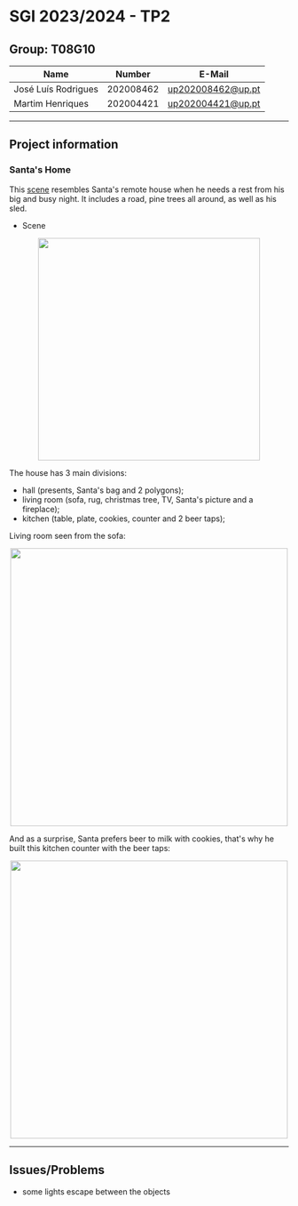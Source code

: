# SGI 2023/2024 - TP2

## Group: T08G10

| Name             | Number    | E-Mail             |
| ---------------- | --------- | ------------------ |
| José Luís Rodrigues | 202008462 | up202008462@up.pt |
| Martim Henriques    | 202004421  | up202004421@up.pt  |

----
## Project information

### Santa's Home

This [scene](tp2/index.html) resembles Santa's remote house when he needs a rest from his big and busy night. It includes a road, pine trees all around, as well as his sled.

- Scene

<p align="center">
  <img src='screenshot/freeCam.png' width=400px>
</p>

The house has 3 main divisions: 
  - hall (presents, Santa's bag and 2 polygons);
  - living room (sofa, rug, christmas tree, TV, Santa's picture and a fireplace);
  - kitchen (table, plate, cookies, counter and 2 beer taps);

Living room seen from the sofa:

<p align="center">
  <img src='screenshot/sofaView.png' width=500px>
</p>

And as a surprise, Santa prefers beer to milk with cookies, that's why he built this kitchen counter with the beer taps:

<p align="center">
  <img src='screenshot/counterView.png' width=500px>
</p>

----
## Issues/Problems

- some lights escape between the objects
